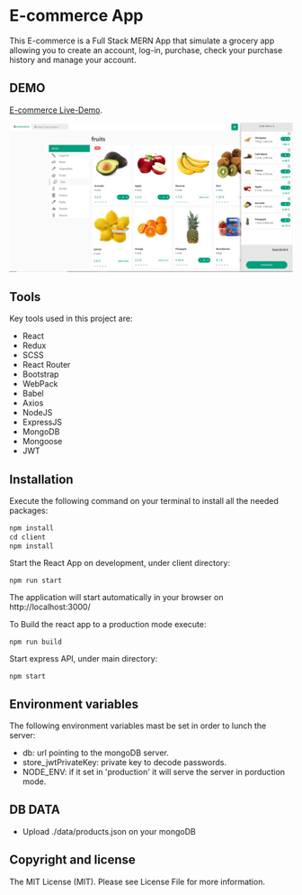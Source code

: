 # E-commerce App
This E-commerce is a Full Stack MERN App that simulate a grocery app allowing you to create an account, log-in, purchase, check your purchase history and manage your account.

DEMO  
----  
[E-commerce Live-Demo](https://e-commerce-mernapp.herokuapp.com/).

![Texto alternativo](/Capture.PNG)

Tools
-----
Key tools used in this project are:
- React
- Redux
- SCSS
- React Router
- Bootstrap
- WebPack
- Babel
- Axios
- NodeJS
- ExpressJS
- MongoDB
- Mongoose
- JWT

Installation  
------------  
Execute the following command on your terminal to install all the needed packages:  

    npm install  
    cd client
    npm install

Start the React App on development, under client directory:  

    npm run start

The application will start automatically in your browser on http://localhost:3000/

To Build the react app to a production mode execute:  

    npm run build

Start express API, under main directory:

    npm start

Environment variables  
------------  
The following environment variables mast be set in order to lunch the server:
- db: url pointing to the mongoDB server.
- store_jwtPrivateKey: private key to decode passwords.
- NODE_ENV: if it set in 'production' it will serve the server in porduction mode.

DB DATA
------------
- Upload ./data/products.json on your mongoDB

Copyright and license  
---------------------  

The MIT License (MIT). Please see License File for more information.
